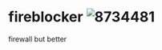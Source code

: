 # fireblocker ![8734481](https://github.com/user-attachments/assets/f30a2e58-671b-44c2-833f-785d7be3822a)

firewall but better
